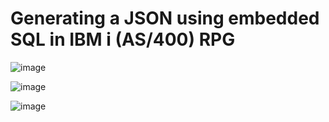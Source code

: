 # Generating a JSON using embedded SQL in IBM i (AS/400) RPG

![image](https://github.com/Chrisdeparis/JSON/assets/9371437/35880800-8164-434e-aef9-3c51112f16bd)

![image](https://github.com/Chrisdeparis/JSON/assets/9371437/ca27910b-5f48-4c03-9402-8d541ed472b5)

![image](https://github.com/Chrisdeparis/JSON/assets/9371437/92d9c627-8095-418a-81f0-bce13edf915c)


